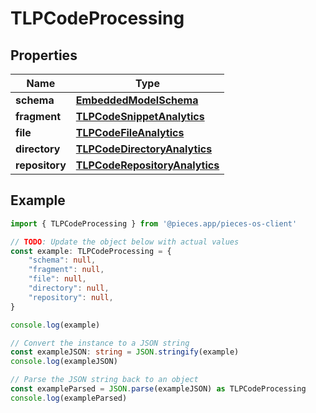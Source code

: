 
# TLPCodeProcessing


## Properties

Name | Type
------------ | -------------
**schema** | [**EmbeddedModelSchema**](EmbeddedModelSchema)
**fragment** | [**TLPCodeSnippetAnalytics**](TLPCodeSnippetAnalytics)
**file** | [**TLPCodeFileAnalytics**](TLPCodeFileAnalytics)
**directory** | [**TLPCodeDirectoryAnalytics**](TLPCodeDirectoryAnalytics)
**repository** | [**TLPCodeRepositoryAnalytics**](TLPCodeRepositoryAnalytics)

## Example

```typescript
import { TLPCodeProcessing } from '@pieces.app/pieces-os-client'

// TODO: Update the object below with actual values
const example: TLPCodeProcessing = {
    "schema": null,
    "fragment": null,
    "file": null,
    "directory": null,
    "repository": null,
}

console.log(example)

// Convert the instance to a JSON string
const exampleJSON: string = JSON.stringify(example)
console.log(exampleJSON)

// Parse the JSON string back to an object
const exampleParsed = JSON.parse(exampleJSON) as TLPCodeProcessing
console.log(exampleParsed)
```


